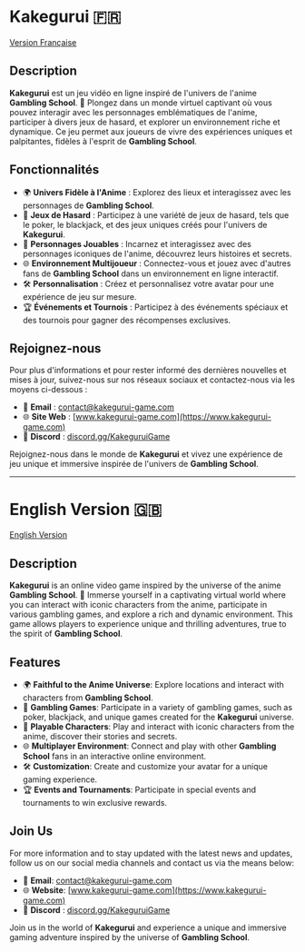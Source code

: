 # Kakegurui 🇫🇷
[Version Française](https://img.shields.io/badge/Version%20Française-French-red)


## Description

**Kakegurui** est un jeu vidéo en ligne inspiré de l'univers de l'anime **Gambling School**. 🎲 Plongez dans un monde virtuel captivant où vous pouvez interagir avec les personnages emblématiques de l'anime, participer à divers jeux de hasard, et explorer un environnement riche et dynamique. Ce jeu permet aux joueurs de vivre des expériences uniques et palpitantes, fidèles à l'esprit de **Gambling School**.

## Fonctionnalités

- 🌍 **Univers Fidèle à l'Anime** : Explorez des lieux et interagissez avec les personnages de **Gambling School**.
- 🎰 **Jeux de Hasard** : Participez à une variété de jeux de hasard, tels que le poker, le blackjack, et des jeux uniques créés pour l'univers de **Kakegurui**.
- 👤 **Personnages Jouables** : Incarnez et interagissez avec des personnages iconiques de l'anime, découvrez leurs histoires et secrets.
- 🌐 **Environnement Multijoueur** : Connectez-vous et jouez avec d'autres fans de **Gambling School** dans un environnement en ligne interactif.
- 🛠️ **Personnalisation** : Créez et personnalisez votre avatar pour une expérience de jeu sur mesure.
- 🏆 **Événements et Tournois** : Participez à des événements spéciaux et des tournois pour gagner des récompenses exclusives.

## Rejoignez-nous

Pour plus d'informations et pour rester informé des dernières nouvelles et mises à jour, suivez-nous sur nos réseaux sociaux et contactez-nous via les moyens ci-dessous :

- 📧 **Email** : [contact@kakegurui-game.com](mailto:contact@kakegurui-game.com)
- 🌐 **Site Web** : [www.kakegurui-game.com](https://www.kakegurui-game.com)
- 📘 **Discord** : [discord.gg/KakeguruiGame]([https://discord.gg/](https://discord.gg/sKmT59HGrT))

Rejoignez-nous dans le monde de **Kakegurui** et vivez une expérience de jeu unique et immersive inspirée de l'univers de **Gambling School**.

---

# English Version 🇬🇧
[English Version](https://img.shields.io/badge/Version%20Anglaise-English-blue)


## Description

**Kakegurui** is an online video game inspired by the universe of the anime **Gambling School**. 🎲 Immerse yourself in a captivating virtual world where you can interact with iconic characters from the anime, participate in various gambling games, and explore a rich and dynamic environment. This game allows players to experience unique and thrilling adventures, true to the spirit of **Gambling School**.

## Features

- 🌍 **Faithful to the Anime Universe**: Explore locations and interact with characters from **Gambling School**.
- 🎰 **Gambling Games**: Participate in a variety of gambling games, such as poker, blackjack, and unique games created for the **Kakegurui** universe.
- 👤 **Playable Characters**: Play and interact with iconic characters from the anime, discover their stories and secrets.
- 🌐 **Multiplayer Environment**: Connect and play with other **Gambling School** fans in an interactive online environment.
- 🛠️ **Customization**: Create and customize your avatar for a unique gaming experience.
- 🏆 **Events and Tournaments**: Participate in special events and tournaments to win exclusive rewards.

## Join Us

For more information and to stay updated with the latest news and updates, follow us on our social media channels and contact us via the means below:

- 📧 **Email**: [contact@kakegurui-game.com](mailto:contact@kakegurui-game.com)
- 🌐 **Website**: [www.kakegurui-game.com](https://www.kakegurui-game.com)
- 📘 **Discord** : [discord.gg/KakeguruiGame]([https://discord.gg/](https://discord.gg/sKmT59HGrT))

Join us in the world of **Kakegurui** and experience a unique and immersive gaming adventure inspired by the universe of **Gambling School**.
